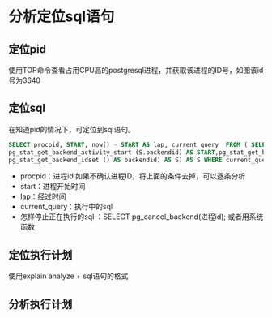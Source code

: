 # 分析定位sql语句

## 定位pid

使用TOP命令查看占用CPU高的postgresql进程，并获取该进程的ID号，如图该id号为3640

## 定位sql

在知道pid的情况下，可定位到sql语句。

``` sql
SELECT procpid, START, now() - START AS lap, current_query  FROM ( SELECT backendid, pg_stat_get_backend_pid (S.backendid) AS procpid,
pg_stat_get_backend_activity_start (S.backendid) AS START,pg_stat_get_backend_activity (S.backendid) AS current_query  FROM (SELECT
pg_stat_get_backend_idset () AS backendid) AS S) AS S WHERE current_query <> '<IDLE>' and procpid=25400  ORDER BY lap DESC;

```

* procpid：进程id 如果不确认进程ID，将上面的条件去掉，可以逐条分析
* start：进程开始时间
* lap：经过时间
* current_query：执行中的sql
* 怎样停止正在执行的sql ：SELECT pg_cancel_backend(进程id); 或者用系统函数 

## 定位执行计划

使用explain analyze + sql语句的格式

## 分析执行计划

